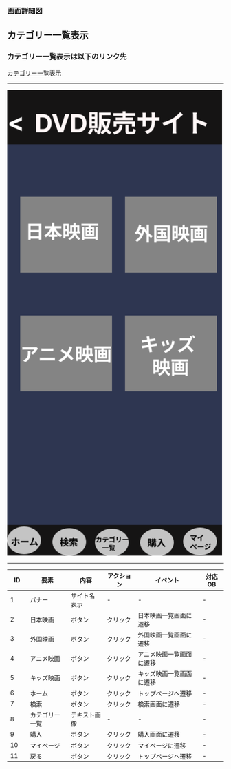### 画面詳細図
## カテゴリー一覧表示
### カテゴリー一覧表示は以下のリンク先
[カテゴリー一覧表示](https://www.figma.com/file/aUIBKwBN1BN1f6srbwgCz3/%E4%B8%AD%E6%9D%91%E5%8B%87%E8%BC%9D-s-team-library?node-id=321%3A2)
*****
<img src="../img/kategori.png" width="500">

******

|ID|要素|内容|アクション|イベント|対応OB|
|---|---|---|-----------|-------|------|
|1  |バナー|サイト名表示|-|-|-|
|2  |日本映画|ボタン|クリック|日本映画一覧画面に遷移|-|
|3  |外国映画|ボタン|クリック|外国映画一覧画面に遷移|-|
|4  |アニメ映画|ボタン|クリック|アニメ映画一覧画面に遷移|-|
|5  |キッズ映画|ボタン|クリック|キッズ映画一覧画面に遷移|-|
|6  |ホーム|ボタン|クリック|トップページへ遷移|-|
|7  |検索|ボタン|クリック|検索画面に遷移|-|
|8  |カテゴリー一覧|テキスト画像|-|-|-|
|9  |購入|ボタン|クリック|購入画面に遷移|-|
|10　|マイページ|ボタン|クリック|マイページに遷移|-|
|11 |戻る|ボタン|クリック|トップページへ遷移|-|
